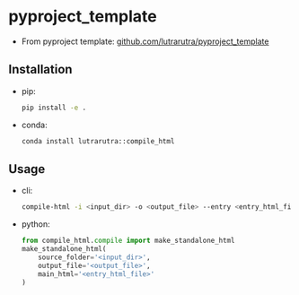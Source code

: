 # pyproject_template
- From pyproject template: [github.com/lutrarutra/pyproject_template](https://github.com/lutrarutra/pyproject_template)

## Installation
- pip:
    ```bash
    pip install -e .
    ```
- conda:
    ```bash
    conda install lutrarutra::compile_html
    ```

## Usage
- cli:
    ```bash
    compile-html -i <input_dir> -o <output_file> --entry <entry_html_file>
    ```
- python:
    ```python
    from compile_html.compile import make_standalone_html
    make_standalone_html(
        source_folder='<input_dir>',
        output_file='<output_file>',
        main_html='<entry_html_file>'
    )
    ```

